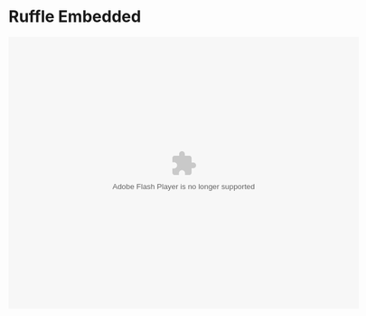 # Ruffle Embedded
<script src="https://opcysss.github.io/Ruffle-Embedded/ruffle/ruffle.js"></script>
<div class="swf"dir="ltr" style="text-align: left;" trbidi="on">
        <embed height="480" pluginspage=" http://www.macromedia.com/go/getflashplayer" src="INSERT SWF FILE HERE" type="application/x-shockwave-flash" width="620"></embed>
</div>
